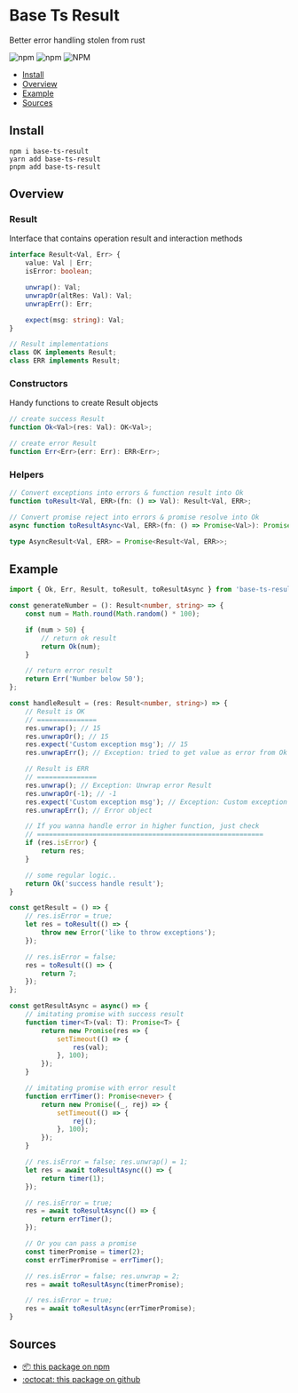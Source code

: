 Base Ts Result
===========
Better error handling stolen from rust

<!-- shields -->

![npm](https://img.shields.io/npm/v/base-ts-result)
![npm](https://img.shields.io/npm/dm/base-ts-result)
![NPM](https://img.shields.io/npm/l/base-ts-result)

* [Install](#Install)
* [Overview](#Overview)
* [Example](#Example)
* [Sources](#Sources)

## Install
```
npm i base-ts-result
yarn add base-ts-result
pnpm add base-ts-result
```

## Overview

### Result
Interface that contains operation result and interaction methods
``` ts
interface Result<Val, Err> {
    value: Val | Err;
    isError: boolean;

    unwrap(): Val;
    unwrapOr(altRes: Val): Val;
    unwrapErr(): Err;

    expect(msg: string): Val;
}

// Result implementations
class OK implements Result;
class ERR implements Result;
```

### Constructors
Handy functions to create Result objects

```ts
// create success Result
function Ok<Val>(res: Val): OK<Val>;

// create error Result
function Err<Err>(err: Err): ERR<Err>;
```

### Helpers
```ts
// Convert exceptions into errors & function result into Ok
function toResult<Val, ERR>(fn: () => Val): Result<Val, ERR>;

// Convert promise reject into errors & promise resolve into Ok
async function toResultAsync<Val, ERR>(fn: () => Promise<Val>): Promise<Result<Val, ERR>>;

type AsyncResult<Val, ERR> = Promise<Result<Val, ERR>>;
```

## Example
```ts
import { Ok, Err, Result, toResult, toResultAsync } from 'base-ts-result';

const generateNumber = (): Result<number, string> => {
    const num = Math.round(Math.random() * 100);

    if (num > 50) {
        // return ok result
        return Ok(num);
    }

    // return error result
    return Err('Number below 50');
};

const handleResult = (res: Result<number, string>) => {
    // Result is OK
    // ===============
    res.unwrap(); // 15
    res.unwrapOr(); // 15
    res.expect('Custom exception msg'); // 15
    res.unwrapErr(); // Exception: tried to get value as error from Ok result

    // Result is ERR
    // ===============
    res.unwrap(); // Exception: Unwrap error Result
    res.unwrapOr(-1); // -1
    res.expect('Custom exception msg'); // Exception: Custom exception msg
    res.unwrapErr(); // Error object

    // If you wanna handle error in higher function, just check 
    // =========================================================
    if (res.isError) {
        return res;
    }

    // some regular logic..
    return Ok('success handle result');
}

const getResult = () => {
    // res.isError = true;
    let res = toResult(() => {
        throw new Error('like to throw exceptions');
    });

    // res.isError = false;
    res = toResult(() => {
        return 7;
    });
};

const getResultAsync = async() => {
    // imitating promise with success result
    function timer<T>(val: T): Promise<T> {
        return new Promise(res => {
            setTimeout(() => {
                res(val);
            }, 100);
        });
    }

    // imitating promise with error result 
    function errTimer(): Promise<never> {
        return new Promise((_, rej) => {
            setTimeout(() => {
                rej();
            }, 100);
        });
    }

    // res.isError = false; res.unwrap() = 1;
    let res = await toResultAsync(() => {
        return timer(1);
    });

    // res.isError = true;
    res = await toResultAsync(() => {
        return errTimer();
    });

    // Or you can pass a promise
    const timerPromise = timer(2);
    const errTimerPromise = errTimer();

    // res.isError = false; res.unwrap = 2;
    res = await toResultAsync(timerPromise);

    // res.isError = true;
    res = await toResultAsync(errTimerPromise);
}

```

## Sources
- [:package: this package on npm](https://www.npmjs.com/package/base-ts-result)
- [:octocat: this package on github](https://github.com/Kostayne/base-ts-result)